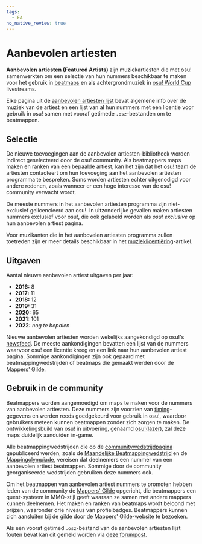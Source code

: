 ```yaml
---
tags:
  - FA
no_native_review: true
---
```


# Aanbevolen artiesten

**Aanbevolen artiesten (Featured Artists)** zijn muziekartiesten die met osu! samenwerkten om een selectie van hun nummers beschikbaar te maken voor het gebruik in [beatmaps](/wiki/Beatmap) en als achtergrondmuziek in [osu! World Cup](/wiki/Tournaments#osu!-world-cup) livestreams.

Elke pagina uit de [aanbevolen artiesten lijst](https://osu.ppy.sh/beatmaps/artists) bevat algemene info over de muziek van de artiest en een lijst van al hun nummers met een licentie voor gebruik in osu! samen met vooraf getimede `.osz`-bestanden om te beatmappen.

## Selectie

De nieuwe toevoegingen aan de aanbevolen artiesten-bibliotheek worden indirect geselecteerd door de osu! community. Als beatmappers maps maken en ranken van een bepaalde artiest, kan het zijn dat het [osu! team](/wiki/People/The_Team) de artiesten contacteert om hun toevoeging aan het aanbevolen artiesten programma te bespreken. Soms worden artiesten echter uitgenodigd voor andere redenen, zoals wanneer er een hoge interesse van de osu! community verwacht wordt.

De meeste nummers in het aanbevolen artiesten programma zijn niet-exclusief gelicencieerd aan osu!. In uitzonderlijke gevallen maken artiesten nummers exclusief voor osu!, die ook gelabeld worden als *osu! exclusive* op hun aanbevolen artiest pagina.

Voor muzikanten die in het aanbovelen artiesten programma zullen toetreden zijn er meer details beschikbaar in het [muzieklicentiëring](/wiki/Legal/Music_licensing)-artikel.

## Uitgaven

Aantal nieuwe aanbevolen artiest uitgaven per jaar:

- **2016:** 8
- **2017:** 11
- **2018:** 12
- **2019:** 31
- **2020:** 65
- **2021:** 101
- **2022:** *nog te bepalen*

Nieuwe aanbevolen artiesten worden wekelijks aangekondigd op osu!'s [newsfeed](https://osu.ppy.sh/home/news). De meeste aankondigingen bevatten een lijst van de nummers waarvoor osu! een licentie kreeg en een link naar hun aanbevolen artiest pagina. Sommige aankondigingen zijn ook gepaard met beatmappingwedstrijden of beatmaps die gemaakt werden door de [Mappers' Gilde](/wiki/Community/Mappers_Guild).

## Gebruik in de community

Beatmappers worden aangemoedigd om maps te maken voor de nummers van aanbevolen artiesten. Deze nummers zijn voorzien van [timing](/wiki/Client/Beatmap_editor/Timing)-gegevens en werden reeds goedgekeurd voor gebruik in osu!, waardoor gebruikers meteen kunnen beatmappen zonder zich zorgen te maken. De ontwikkelingsbuild van osu! in uitvoering, genaamd [osu!(lazer)](https://github.com/ppy/osu/releases), zal deze maps duidelijk aanduiden in-game.

Alle beatmappingwedstrijden die op de [communitywedstrijdpagina](https://osu.ppy.sh/community/contests) gepubliceerd werden, zoals de [Maandelijke Beatmappingwedstrijd](/wiki/Contests/Monthly_Beatmapping_Contest) en de [Mappingolympiade](/wiki/Contests/Mapping_Olympiad), vereisen dat deelnemers een nummer van een aanbevolen artiest beatmappen. Sommige door de community georganiseerde wedstrijden gebruiken deze nummers ook.

Om het beatmappen van aanbevolen artiest nummers te promoten hebben leden van de community de [Mappers' Gilde](/wiki/Community/Mappers_Guild) opgericht, die beatmappers een quest-systeem in MMO-stijl geeft waaraan ze samen met andere mappers kunnen deelnemen. Het maken en ranken van beatmaps wordt beloond met prijzen, waaronder drie niveaus van profielbadges. Beatmappers kunnen zich aansluiten bij de gilde door de [Mappers' Gilde-website](https://mappersguild.com/) te bezoeken.

Als een vooraf getimed `.osz`-bestand van de aanbevolen artiesten lijst fouten bevat kan dit gemeld worden via [deze forumpost](https://osu.ppy.sh/community/forums/topics/783985).
